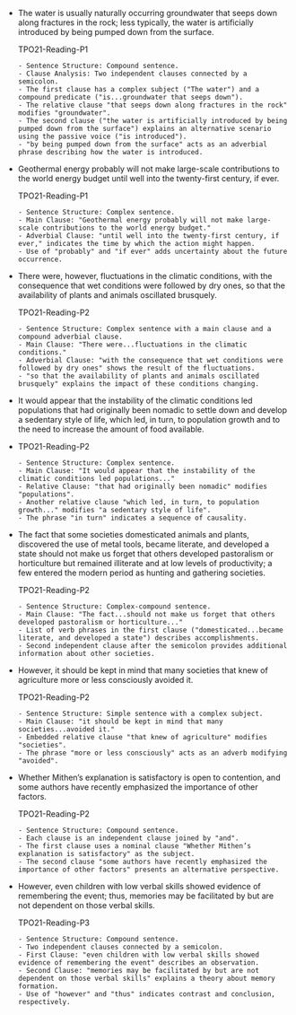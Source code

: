 - The water is usually naturally occurring groundwater that seeps down along fractures in the rock; less typically, the water is artificially introduced by being pumped down from the surface.

  TPO21-Reading-P1

  ```
  - Sentence Structure: Compound sentence.
  - Clause Analysis: Two independent clauses connected by a semicolon.
  - The first clause has a complex subject ("The water") and a compound predicate ("is...groundwater that seeps down").
  - The relative clause "that seeps down along fractures in the rock" modifies "groundwater".
  - The second clause ("the water is artificially introduced by being pumped down from the surface") explains an alternative scenario using the passive voice ("is introduced").
  - "by being pumped down from the surface" acts as an adverbial phrase describing how the water is introduced.

  ```

- Geothermal energy probably will not make large-scale contributions to the world energy budget until well into the twenty-first century, if ever.

  TPO21-Reading-P1

  ```
  - Sentence Structure: Complex sentence.
  - Main Clause: "Geothermal energy probably will not make large-scale contributions to the world energy budget."
  - Adverbial Clause: "until well into the twenty-first century, if ever," indicates the time by which the action might happen.
  - Use of "probably" and "if ever" adds uncertainty about the future occurrence.

  ```

- There were, however, fluctuations in the climatic conditions, with the consequence that wet conditions were followed by dry ones, so that the availability of plants and animals oscillated brusquely.

  TPO21-Reading-P2

  ```
  - Sentence Structure: Complex sentence with a main clause and a compound adverbial clause.
  - Main Clause: "There were...fluctuations in the climatic conditions."
  - Adverbial Clause: "with the consequence that wet conditions were followed by dry ones" shows the result of the fluctuations.
  - "so that the availability of plants and animals oscillated brusquely" explains the impact of these conditions changing.

  ```

- It would appear that the instability of the climatic conditions led populations that had originally been nomadic to settle down and develop a sedentary style of life, which led, in turn, to population growth and to the need to increase the amount of food available.

- TPO21-Reading-P2

  ```
  - Sentence Structure: Complex sentence.
  - Main Clause: "It would appear that the instability of the climatic conditions led populations..."
  - Relative Clause: "that had originally been nomadic" modifies "populations".
  - Another relative clause "which led, in turn, to population growth..." modifies "a sedentary style of life".
  - The phrase "in turn" indicates a sequence of causality.

  ```

- The fact that some societies domesticated animals and plants, discovered the use of metal tools, became literate, and developed a state should not make us forget that others developed pastoralism or horticulture but remained illiterate and at low levels of productivity; a few entered the modern period as hunting and gathering societies.

  TPO21-Reading-P2

  ```
  - Sentence Structure: Complex-compound sentence.
  - Main Clause: "The fact...should not make us forget that others developed pastoralism or horticulture..."
  - List of verb phrases in the first clause ("domesticated...became literate, and developed a state") describes accomplishments.
  - Second independent clause after the semicolon provides additional information about other societies.

  ```

- However, it should be kept in mind that many societies that knew of agriculture more or less consciously avoided it.

  TPO21-Reading-P2

  ```
  - Sentence Structure: Simple sentence with a complex subject.
  - Main Clause: "it should be kept in mind that many societies...avoided it."
  - Embedded relative clause "that knew of agriculture" modifies "societies".
  - The phrase "more or less consciously" acts as an adverb modifying "avoided".

  ```

- Whether Mithen’s explanation is satisfactory is open to contention, and some authors have recently emphasized the importance of other factors.

  TPO21-Reading-P2

  ```
  - Sentence Structure: Compound sentence.
  - Each clause is an independent clause joined by "and".
  - The first clause uses a nominal clause "Whether Mithen’s explanation is satisfactory" as the subject.
  - The second clause "some authors have recently emphasized the importance of other factors" presents an alternative perspective.

  ```

- However, even children with low verbal skills showed evidence of remembering the event; thus, memories may be facilitated by but are not dependent on those verbal skills.

  TPO21-Reading-P3

  ```
  - Sentence Structure: Compound sentence.
  - Two independent clauses connected by a semicolon.
  - First Clause: "even children with low verbal skills showed evidence of remembering the event" describes an observation.
  - Second Clause: "memories may be facilitated by but are not dependent on those verbal skills" explains a theory about memory formation.
  - Use of "however" and "thus" indicates contrast and conclusion, respectively.
  
  ```
